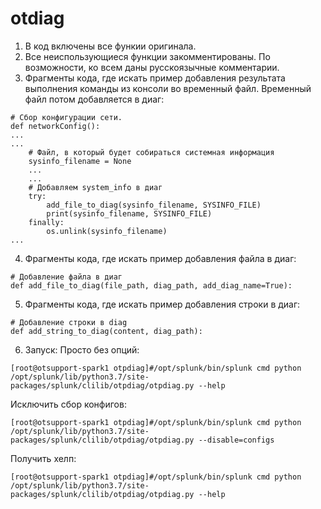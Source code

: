 # otdiag

1. В код включены все функии оригинала. 
2. Все неиспользующиеся функции закомментированы. По возможности, ко всем даны русскоязычные комментарии.
3. Фрагменты кода, где искать пример добавления результата выполнения команды из консоли во временный файл. Временный файл потом добавляется в диаг:
```
# Сбор конфигурации сети.
def networkConfig():
...
...
    # Файл, в который будет собираться системная информация
    sysinfo_filename = None
    ...
    ...
    # Добавляем system_info в диаг
    try:
        add_file_to_diag(sysinfo_filename, SYSINFO_FILE)
        print(sysinfo_filename, SYSINFO_FILE)
    finally:
        os.unlink(sysinfo_filename)
...
```

4. Фрагменты кода, где искать пример добавления файла  в диаг:
```
# Добавление файла в диаг
def add_file_to_diag(file_path, diag_path, add_diag_name=True):
```
5. Фрагменты кода, где искать пример добавления строки  в диаг:
```
# Добавление строки в diag
def add_string_to_diag(content, diag_path):
```
6. Запуск:
Просто без опций:
```
[root@otsupport-spark1 otpdiag]#/opt/splunk/bin/splunk cmd python /opt/splunk/lib/python3.7/site-packages/splunk/clilib/otpdiag/otpdiag.py --help
```
Исключить сбор конфигов:
```
[root@otsupport-spark1 otpdiag]#/opt/splunk/bin/splunk cmd python /opt/splunk/lib/python3.7/site-packages/splunk/clilib/otpdiag/otpdiag.py --disable=configs
```
Получить хелп:
```
[root@otsupport-spark1 otpdiag]#/opt/splunk/bin/splunk cmd python /opt/splunk/lib/python3.7/site-packages/splunk/clilib/otpdiag/otpdiag.py --help
```

